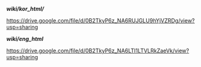 ***wiki/kor_html/***

https://drive.google.com/file/d/0B2TkyP6z_NA6RUJGLU9hYjVZRDg/view?usp=sharing

***wiki/eng_html***

https://drive.google.com/file/d/0B2TkyP6z_NA6LTI1LTVLRkZaeVk/view?usp=sharing
